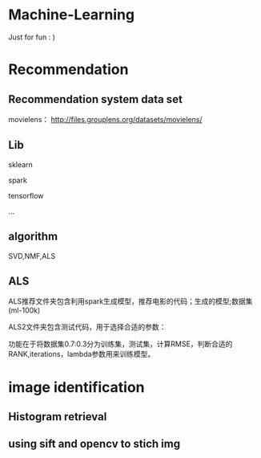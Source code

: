 # Machine-Learning
Just for fun  : )

# Recommendation

## Recommendation system data set

movielens： http://files.grouplens.org/datasets/movielens/

## Lib

sklearn

spark

tensorflow

...

## algorithm

SVD,NMF,ALS


## ALS

ALS推荐文件夹包含利用spark生成模型，推荐电影的代码；生成的模型;数据集(ml-100k)


ALS2文件夹包含测试代码，用于选择合适的参数：


功能在于将数据集0.7:0.3分为训练集，测试集，计算RMSE，判断合适的RANK,iterations，lambda参数用来训练模型。

# image identification

## Histogram retrieval

## using sift and opencv to stich img
